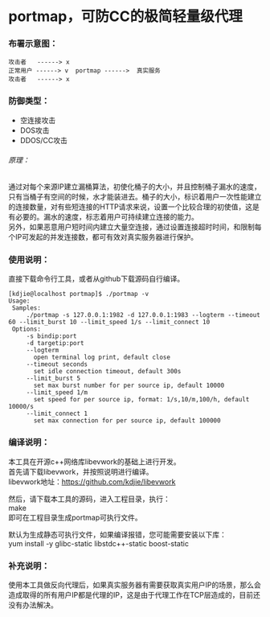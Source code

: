 ﻿portmap，可防CC的极简轻量级代理
==================================================
### 布署示意图：

```
攻击者   ------> x
正常用户 ------> v  portmap ------>  真实服务
攻击者   ------> x
```
### 防御类型：
- 空连接攻击
- DOS攻击
- DDOS/CC攻击

###### 原理：
通过对每个来源IP建立漏桶算法，初使化桶子的大小，并且控制桶子漏水的速度，只有当桶子有空间的时候，水才能装进去。桶子的大小，标识着用户一次性能建立的连接数量，对有些短连接的HTTP请求来说，设置一个比较合理的初使值，这是有必要的。漏水的速度，标志着用户可持续建立连接的能力。<br>
另外，如果恶意用户短时间内建立大量空连接，通过设置连接超时时间，和限制每个IP可发起的并发连接数，都可有效对真实服务器进行保护。

### 使用说明：
直接下载命令行工具，或者从github下载源码自行编译。

```
[kdjie@localhost portmap]$ ./portmap -v       
Usage: 
 Samples: 
     ./portmap -s 127.0.0.1:1982 -d 127.0.0.1:1983 --logterm --timeout 60 --limit_burst 10 --limit_speed 1/s --limit_connect 10 
 Options: 
     -s bindip:port 
     -d targetip:port 
     --logterm 
       open terminal log print, default close 
     --timeout seconds 
       set idle connection timeout, default 300s 
     --limit_burst 5 
       set max burst number for per source ip, default 10000 
     --limit_speed 1/m 
       set speed for per source ip, format: 1/s,10/m,100/h, default 10000/s 
     --limit_connect 1 
       set max connection for per source ip, default 100000
```
### 编译说明：
本工具在开源c++网络库libevwork的基础上进行开发。<br>
首先请下载libevwork，并按照说明进行编译。<br>
libevwork地址：https://github.com/kdjie/libevwork <br>

然后，请下载本工具的源码，进入工程目录，执行：<br>
make <br>
即可在工程目录生成portmap可执行文件。<br>

默认为生成静态可执行文件，如果编译报错，您可能需要安装以下库：<br>
yum install -y glibc-static libstdc++-static boost-static <br>

### 补充说明：
使用本工具做反向代理后，如果真实服务器有需要获取真实用户IP的场景，那么会造成取得的所有用户IP都是代理的IP，这是由于代理工作在TCP层造成的，目前还没有办法解决。